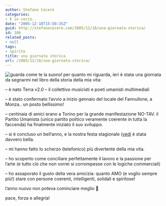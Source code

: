 ```yaml
---
author: Stefano Cecere
categories:
- E io cecio..
date: "2005-12-18T15:50:35Z"
guid: http://stefanocecere.com/2005/12/18/una-giornata-storica/
id: 186
related_posts:
- null
tags:
- spirito
title: una giornata storica
url: /2005/12/18/una-giornata-storica/
---
```


<img src='/wp-content/senti_come_te_la_suono.jpg' alt='guarda come te la suono!' title='guarda come te la suono!' align='left' />per quanto mi riguarda, ieri è stata una giornata da segnarmi nel libro della storia della mia vita:

&#8211; è nato Terra v2.0 &#8211; il collettivo musicisti e poeti umanisti multimediali
  
&#8211; è stato confermato l&#8217;avvio a inizio gennaio del locale del Fannullone, a Monza.. un posto bellissimo!
  
&#8211; centinaia di amici erano a Torino per la grande manifestazione NO-TAV. il Partito Umanista (unico partito politico veramente coerente in tutta la faccenda) ha finalmente iniziato il suo sviluppo.
  
&#8211; si è concluso un bell&#8217;anno, e la nostra festa stagionale ([vedi](http://www.ilfannullone.it/new/foto-festa-e-possiamo-dirlo-una-grande-novita/64/) è stata davvero bella.
  
&#8211; mi hanno fatto lo scherzo (telefonico) più divertente della mia vita.
  
&#8211; ho scoperto come conciliare perfettamente il lavoro e la passione per l&#8217;arte (e tutto ciò che non vorrei si corrompesse con le logiche commerciali)
  
&#8211; ho assaporato il gusto della vera amicizia: quanto AMO (e voglio sempre più!) stare con persone coerenti, intelligenti, solidali e spiritose!

l&#8217;anno nuovo non poteva cominciare meglio 🙂

pace, forza e allegria!